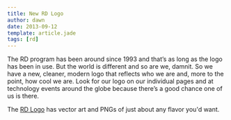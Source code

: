 ```yaml
---
title: New RD Logo
author: dawn
date: 2013-09-12
template: article.jade
tags: [rd]
---
```

The RD program has been around since 1993 and that’s as long as the logo
has been in use.  But the world is different and so are we, damnit.  So
we have a new, cleaner, modern logo that reflects who we are and, more
to the point, how cool we are.  Look for our logo on our individual
pages and at technology events around the globe because there’s a good
chance one of us is there. 

The [RD Logo](logo.html) has vector art and PNGs of just
about any flavor you'd want.

